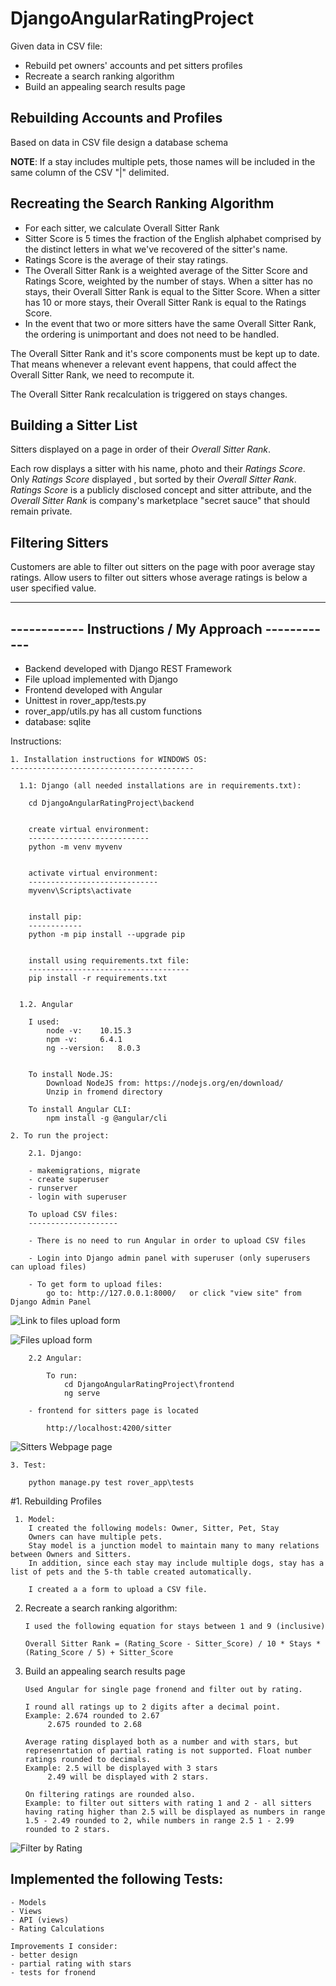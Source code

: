# DjangoAngularRatingProject

Given data in CSV file:

- Rebuild pet owners' accounts and pet sitters profiles
- Recreate a search ranking algorithm
- Build an appealing search results page

## Rebuilding Accounts and Profiles
Based on data in CSV file design a database schema

**NOTE**: If a stay includes multiple pets, those names will be included in the same column of the CSV "|" delimited.

## Recreating the Search Ranking Algorithm

- For each sitter, we calculate Overall Sitter Rank
- Sitter Score is 5 times the fraction of the English alphabet comprised by the distinct letters in what we've recovered of the sitter's name.
- Ratings Score is the average of their stay ratings.
- The Overall Sitter Rank is a weighted average of the Sitter Score and Ratings Score, weighted by the number of stays. When a sitter has no stays, their Overall Sitter Rank is equal to the Sitter Score.  When a sitter has 10 or more stays, their Overall Sitter Rank is equal to the Ratings Score.
- In the event that two or more sitters have the same Overall Sitter Rank, the ordering is unimportant and does not need to be handled.

The Overall Sitter Rank and it's score components must be kept up to date. That means whenever a relevant event happens, that could affect the Overall Sitter Rank, we need to recompute it.

The Overall Sitter Rank recalculation is triggered on stays changes.

## Building a Sitter List

Sitters displayed on a page in order of their *Overall Sitter Rank*.

Each row displays a sitter with his name, photo and their *Ratings Score*. 
Only *Ratings Score* displayed , but sorted by their *Overall Sitter Rank*. 
*Ratings Score* is a publicly disclosed concept and sitter attribute, and the *Overall Sitter Rank* is company's marketplace "secret sauce" that should remain private.

## Filtering Sitters

Customers are able to filter out sitters on the page with poor average stay ratings.
Allow users to filter out sitters whose average ratings is below a user specified value.

---------------------------------------------------------------------------
------------            Instructions / My Approach             ------------
---------------------------------------------------------------------------

 - Backend developed with Django REST Framework
 - File upload implemented with Django
 - Frontend developed with Angular
 - Unittest in rover_app/tests.py
 - rover_app/utils.py has all custom functions
 - database: sqlite


Instructions:

    1. Installation instructions for WINDOWS OS:
    -----------------------------------------

	  1.1: Django (all needed installations are in requirements.txt):

        cd DjangoAngularRatingProject\backend


        create virtual environment:
        ---------------------------
        python -m venv myvenv


        activate virtual environment:
        -----------------------------
        myvenv\Scripts\activate


        install pip:
        ------------
        python -m pip install --upgrade pip


        install using requirements.txt file:
        ------------------------------------
        pip install -r requirements.txt

	  
	  1.2. Angular
	  
		I used:
			node -v: 	10.15.3
			npm -v: 	6.4.1
			ng --version: 	8.0.3
			
		
		To install Node.JS:
			Download NodeJS from: https://nodejs.org/en/download/ 
			Unzip in fromend directory
		
		To install Angular CLI:
			npm install -g @angular/cli
	  
	2. To run the project:

		2.1. Django:
		
		- makemigrations, migrate		
		- create superuser		
		- runserver	
		- login with superuser
		
		To upload CSV files:
		--------------------
		
		- There is no need to run Angular in order to upload CSV files
		
		- Login into Django admin panel with superuser (only superusers can upload files)
		
		- To get form to upload files:
			go to: http://127.0.0.1:8000/   or click "view site" from Django Admin Panel
			
![Link to files upload form](ViewSiteButton.png)

![Files upload form](UploadCSV.png)
			
		
		2.2 Angular:
		
			To run:
				cd DjangoAngularRatingProject\frontend
				ng serve
		
		- frontend for sitters page is located 
		
			http://localhost:4200/sitter
			
![Sitters Webpage page](Webpage.png)
			
	3. Test:
	
		python manage.py test rover_app\tests
	

#1. Rebuilding Profiles

	 1. Model:
		I created the following models: Owner, Sitter, Pet, Stay
		Owners can have multiple pets.
		Stay model is a junction model to maintain many to many relations between Owners and Sitters.
		In addition, since each stay may include multiple dogs, stay has a list of pets and the 5-th table created automatically.

	    I created a a form to upload a CSV file.
	
 2. Recreate a search ranking algorithm:
 
		I used the following equation for stays between 1 and 9 (inclusive)

		Overall Sitter Rank = (Rating_Score - Sitter_Score) / 10 * Stays * (Rating_Score / 5) + Sitter_Score

 3. Build an appealing search results page
	    
	    Used Angular for single page fronend and filter out by rating.

	    I round all ratings up to 2 digits after a decimal point.
	    Example: 2.674 rounded to 2.67
		     2.675 rounded to 2.68

	    Average rating displayed both as a number and with stars, but represenrtation of partial rating is not supported. Float number ratings rounded to decimals.
	    Example: 2.5 will be displayed with 3 stars
		     2.49 will be displayed with 2 stars.

	    On filtering ratings are rounded also.
	    Example: to filter out sitters with rating 1 and 2 - all sitters having rating higher than 2.5 will be displayed as numbers in range 1.5 - 2.49 rounded to 2, while numbers in range 2.5 1 - 2.99 rounded to 2 stars.
	   
![Filter by Rating](FiletrByRating.PNG)


Implemented the following Tests:
--------------------------------
	- Models
	- Views
	- API (views)
	- Rating Calculations

	Improvements I consider:
	- better design
	- partial rating with stars
	- tests for fronend
